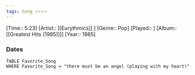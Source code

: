 ```yaml
---
tags: Song ⭐⭐⭐⭐ 
---
```

[Time:: 5:23]
[Artist:: [[Eurythmics]] ]
[Genre:: Pop]
[Played:: ]
[Album:: [[Greatest Hits (1985)]]]
[Year:: 1985]
### Dates
````dataview
TABLE Favorite_Song
WHERE Favorite_Song = "there must be an angel (playing with my heart)"
````
